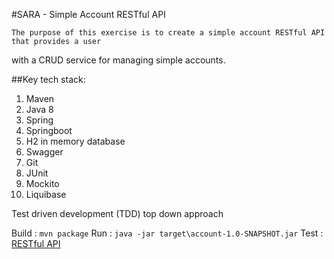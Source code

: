 #SARA - Simple Account RESTful API

	The purpose of this exercise is to create a simple account RESTful API that provides a user 
with a CRUD service for managing simple accounts.

##Key tech stack:
1. Maven
2. Java 8
3. Spring
4. Springboot
5. H2 in memory database
6. Swagger
7. Git
8. JUnit
9. Mockito
10. Liquibase

Test driven development (TDD) top down approach

Build : `mvn package`
Run : `java -jar target\account-1.0-SNAPSHOT.jar`
Test : [RESTful API](http://localhost:8080/swagger-ui.html)
 

